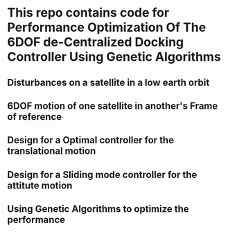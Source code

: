 # This repo contains code for Performance Optimization Of The 6DOF de-Centralized Docking Controller Using Genetic Algorithms

## Disturbances on a satellite in a low earth orbit
## 6DOF motion of one satellite in another's Frame of reference
## Design for a Optimal controller for the translational motion
## Design for a Sliding mode controller for the attitute motion
## Using Genetic Algorithms to optimize the performance

